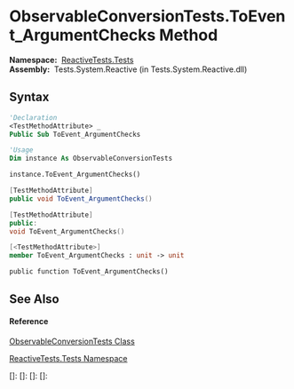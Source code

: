 # ObservableConversionTests.ToEvent\_ArgumentChecks Method

**Namespace:**  [ReactiveTests.Tests](ReactiveTests.Tests\ReactiveTests.Tests.md)  
**Assembly:**  Tests.System.Reactive (in Tests.System.Reactive.dll)

## Syntax

```vb
'Declaration
<TestMethodAttribute> _
Public Sub ToEvent_ArgumentChecks
```

```vb
'Usage
Dim instance As ObservableConversionTests

instance.ToEvent_ArgumentChecks()
```

```csharp
[TestMethodAttribute]
public void ToEvent_ArgumentChecks()
```

```c++
[TestMethodAttribute]
public:
void ToEvent_ArgumentChecks()
```

```fsharp
[<TestMethodAttribute>]
member ToEvent_ArgumentChecks : unit -> unit 
```

```jscript
public function ToEvent_ArgumentChecks()
```

## See Also

#### Reference

[ObservableConversionTests Class](ObservableConversionTests\ObservableConversionTests.md)

[ReactiveTests.Tests Namespace](ReactiveTests.Tests\ReactiveTests.Tests.md)

[]: 
[]: 
[]: 
[]: 